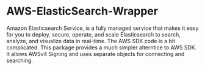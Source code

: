 # AWS-ElasticSearch-Wrapper
Amazon Elasticsearch Service, is a fully managed service that makes it easy for you to deploy, secure, operate, and scale Elasticsearch to search, analyze, and visualize data in real-time.  The AWS SDK code is a bit complicated. This package provides a much simpler alterntice to AWS SDK. It allows AWSv4 Signing and uses separate objects for connecting and searching.
